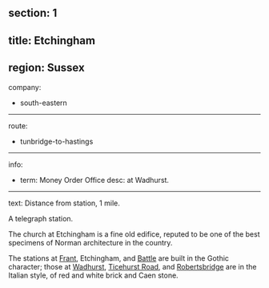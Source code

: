 section: 1
----
title: Etchingham
----
region: Sussex
----
company:
- south-eastern
----
route:
- tunbridge-to-hastings
----
info:
- term: Money Order Office
  desc: at Wadhurst.
----
text: Distance from station, 1 mile.

A telegraph station.

The church at Etchingham is a fine old edifice, reputed to be one of the best specimens of Norman architecture in the country.

The stations at [Frant](/stations/frant), Etchingham, and [Battle](/stations/battle) are built in the Gothic character; those at [Wadhurst](/stations/wadhurst), [Ticehurst Road](/stations/ticehurst-road), and [Robertsbridge](/stations/robertsbridge) are in the Italian style, of red and white brick and Caen stone.
